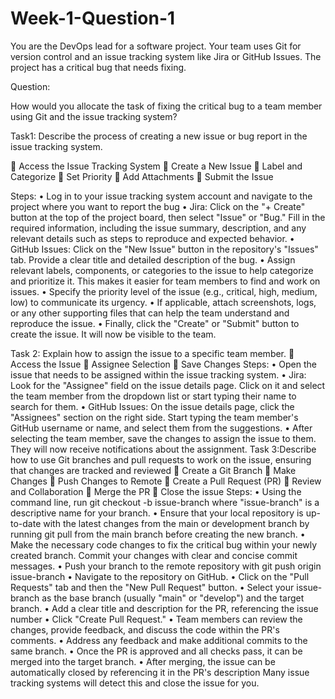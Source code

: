 # Week-1-Question-1
You are the DevOps lead for a software project. Your team uses Git for version control and an issue tracking system like Jira or GitHub Issues. The project has a critical bug that needs fixing.

Question:

How would you allocate the task of fixing the critical bug to a team member using Git and the issue tracking system?

Task1: Describe the process of creating a new issue or bug report in the issue tracking system.

	Access the Issue Tracking System 
	Create a New Issue
	Label and Categorize
	Set Priority
	Add Attachments
	Submit the Issue

Steps:
•	Log in to your issue tracking system account and navigate to the project where you want to report the bug
•	Jira: Click on the "+ Create" button at the top of the project board, then select "Issue" or "Bug." Fill in the required information, including the issue summary, description, and any relevant details such as steps to reproduce and expected behavior.
•	GitHub Issues: Click on the "New Issue" button in the repository's "Issues" tab. Provide a clear title and detailed description of the bug.
•	Assign relevant labels, components, or categories to the issue to help categorize and prioritize it. This makes it easier for team members to find and work on issues.
•	Specify the priority level of the issue (e.g., critical, high, medium, low) to communicate its urgency.
•	If applicable, attach screenshots, logs, or any other supporting files that can help the team understand and reproduce the issue.
•	Finally, click the "Create" or "Submit" button to create the issue. It will now be visible to the team.

Task 2: Explain how to assign the issue to a specific team member.
	Access the Issue
	Assignee Selection
	Save Changes
Steps:
•	Open the issue that needs to be assigned within the issue tracking system.
•	Jira: Look for the "Assignee" field on the issue details page. Click on it and select the team member from the dropdown list or start typing their name to search for them.
•	GitHub Issues: On the issue details page, click the "Assignees" section on the right side. Start typing the team member's GitHub username or name, and select them from the suggestions.
•	After selecting the team member, save the changes to assign the issue to them. They will now receive notifications about the assignment.
Task 3:Describe how to use Git branches and pull requests to work on the issue, ensuring that changes are tracked and reviewed
	Create a Git Branch
	Make Changes
	Push Changes to Remote
	Create a Pull Request (PR)
	Review and Collaboration
	Merge the PR
	Close the issue
Steps:
•	Using the command line, run git checkout -b issue-branch where "issue-branch" is a descriptive name for your branch.
•	Ensure that your local repository is up-to-date with the latest changes from the main or development branch by running git pull from the main branch before creating the new branch.
•	Make the necessary code changes to fix the critical bug within your newly created branch. Commit your changes with clear and concise commit messages.
•	Push your branch to the remote repository with git push origin issue-branch
•	Navigate to the repository on GitHub.
•	Click on the "Pull Requests" tab and then the "New Pull Request" button.
•	Select your issue-branch as the base branch (usually "main" or "develop") and the target branch.
•	Add a clear title and description for the PR, referencing the issue number 
•	Click "Create Pull Request."
•	Team members can review the changes, provide feedback, and discuss the code within the PR's comments.
•	Address any feedback and make additional commits to the same branch.
•	Once the PR is approved and all checks pass, it can be merged into the target branch.
•	After merging, the issue can be automatically closed by referencing it in the PR's description  Many issue tracking systems will detect this and close the issue for you.
